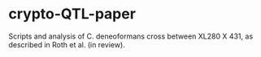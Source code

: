 # crypto-QTL-paper
Scripts and analysis of C. deneoformans cross between XL280 X 431, as described in Roth et al. (in review).
